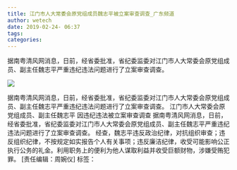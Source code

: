 ```yaml
---
title: 江门市人大常委会原党组成员魏志平被立案审查调查_广东频道
author: wetech
date: 2019-02-24- 06:37
tags: 
categories: 
---
```

据南粤清风网消息，日前，经省委批准，省纪委监委对江门市人大常委会原党组成员、副主任魏志平严重违纪违法问题进行了立案审查调查。
<!-- more -->
                
<img align="center" border="0" src="http://p2.ifengimg.com/a/2016/0810/204c433878d5cf9size1_w16_h16.png" />
                
                
            
据南粤清风网消息，日前，经省委批准，省纪委监委对江门市人大常委会原党组成员、副主任魏志平严重违纪违法问题进行了立案审查调查。
江门市人大常委会原党组成员、副主任魏志平
因违纪违法被立案审查调查
据南粤清风网消息，日前，经省委批准，省纪委监委对江门市人大常委会原党组成员、副主任魏志平严重违纪违法问题进行了立案审查调查。
经查，魏志平违反政治纪律，对抗组织审查；违反组织纪律，不按规定如实报告个人有关事项；违反廉洁纪律，收受可能影响公正执行公务的礼金。利用职务上的便利为他人谋取利益并收受巨额财物，涉嫌受贿犯罪。
[责任编辑：周婉仪]
标签：
 
 
 
             
